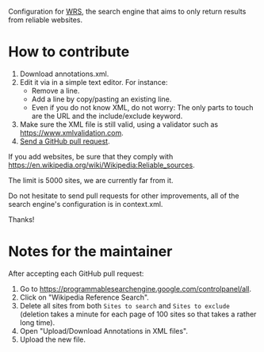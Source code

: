 Configuration for [WRS](https://en.wikipedia.org/wiki/User:Syced/Wikipedia_Reference_Search), the search engine that aims to only return results from reliable websites.

# How to contribute

1. Download annotations.xml.
2. Edit it via in a simple text editor. For instance:
   - Remove a line.
   - Add a line by copy/pasting an existing line.
   - Even if you do not know XML, do not worry: The only parts to touch are the URL and the include/exclude keyword.
3. Make sure the XML file is still valid, using a validator such as https://www.xmlvalidation.com.
4. [Send a GitHub pull request](https://github.com/nicolas-raoul/Wikipedia-Reliable-Sources/edit/master/annotations.xml).

If you add websites, be sure that they comply with https://en.wikipedia.org/wiki/Wikipedia:Reliable_sources.

The limit is 5000 sites, we are currently far from it.

Do not hesitate to send pull requests for other improvements, all of the search engine's configuration is in context.xml.

Thanks!

# Notes for the maintainer
After accepting each GitHub pull request:

1. Go to https://programmablesearchengine.google.com/controlpanel/all.
2. Click on "Wikipedia Reference Search".
3. Delete all sites from both `Sites to search` and `Sites to exclude` (deletion takes a minute for each page of 100 sites so that takes a rather long time).
4. Open "Upload/Download Annotations in XML files".
5. Upload the new file.
